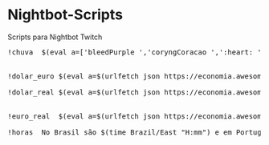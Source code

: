 # Nightbot-Scripts
Scripts para Nightbot Twitch

<pre>
!chuva	$(eval a=['bleedPurple ','coryngCoracao ',':heart: '];x=a[Math.floor(Math.random()*a.length)];x.repeat(20))


!dolar_euro	$(eval a=$(urlfetch json https://economia.awesomeapi.com.br/last/USD-EUR);" US$ 1,00 / EUR$ " + parseFloat(a["USDEUR"]["high"]).toFixed(2).replace(".",","))	

!dolar_real	$(eval a=$(urlfetch json https://economia.awesomeapi.com.br/last/USD-BRL);"US$ 1,00 / R$ " + parseFloat(a["USDBRL"]["high"]).toFixed(2).replace(".",","))	


!euro_real	$(eval a=$(urlfetch json https://economia.awesomeapi.com.br/last/EUR-BRL);"EUR$ 1,00 / R$ " + parseFloat(a["EURBRL"]["high"]).toFixed(2).replace(".",","))		 

!horas	No Brasil são $(time Brazil/East "H:mm") e em Portugal são $(time Europe/Lisbon "H:mm")

</pre> 
